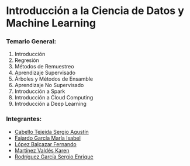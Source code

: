 # Introducción a la Ciencia de Datos y Machine Learning


### Temario General:
1. Introducción
2. Regresión
3. Métodos de Remuestreo
4. Aprendizaje Supervisado
5. Árboles y Métodos de Ensamble
6. Aprendizaje No Supervisado
7. Introducción a Spark
8. Introducción a Cloud Computing
9. Introducción a Deep Learning

### Integrantes:
* [Cabello Tejeida Sergio Agustín](https://github.com/Sceorngmiaos)
* [Fajardo García María Isabel](https://github.com/chabb-maker)
* [López Balcazar Fernando](https://github.com/FernandoLopBa)
* [Martínez Valdés Karen](https://github.com/KarenMartinezV)
* [Rodríguez García Sergio Enrique](https://github.com/SergioRoGa)
